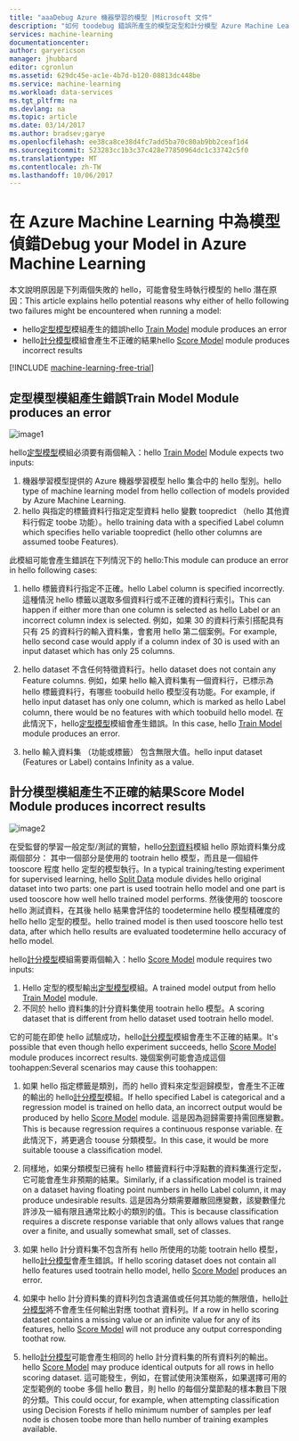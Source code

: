 ```yaml
---
title: "aaaDebug Azure 機器學習的模型 |Microsoft 文件"
description: "如何 toodebug 錯誤所產生的模型定型和計分模型 Azure Machine Learning 中的模組。"
services: machine-learning
documentationcenter: 
author: garyericson
manager: jhubbard
editor: cgronlun
ms.assetid: 629dc45e-ac1e-4b7d-b120-08813dc448be
ms.service: machine-learning
ms.workload: data-services
ms.tgt_pltfrm: na
ms.devlang: na
ms.topic: article
ms.date: 03/14/2017
ms.author: bradsev;garye
ms.openlocfilehash: ee38ca8ce38d4fc7add5ba70c80ab9bb2ceaf1d4
ms.sourcegitcommit: 523283cc1b3c37c428e77850964dc1c33742c5f0
ms.translationtype: MT
ms.contentlocale: zh-TW
ms.lasthandoff: 10/06/2017
---
```

# <a name="debug-your-model-in-azure-machine-learning"></a><span data-ttu-id="4d951-103">在 Azure Machine Learning 中為模型偵錯</span><span class="sxs-lookup"><span data-stu-id="4d951-103">Debug your Model in Azure Machine Learning</span></span>

<span data-ttu-id="4d951-104">本文說明原因是下列兩個失敗的 hello，可能會發生時執行模型的 hello 潛在原因：</span><span class="sxs-lookup"><span data-stu-id="4d951-104">This article explains hello potential reasons why either of hello following two failures might be encountered when running a model:</span></span>

* <span data-ttu-id="4d951-105">hello[定型模型][ train-model]模組產生的錯誤</span><span class="sxs-lookup"><span data-stu-id="4d951-105">hello [Train Model][train-model] module produces an error</span></span> 
* <span data-ttu-id="4d951-106">hello[計分模型][ score-model]模組會產生不正確的結果</span><span class="sxs-lookup"><span data-stu-id="4d951-106">hello [Score Model][score-model] module produces incorrect results</span></span> 

[!INCLUDE [machine-learning-free-trial](../../includes/machine-learning-free-trial.md)]

## <a name="train-model-module-produces-an-error"></a><span data-ttu-id="4d951-107">定型模型模組產生錯誤</span><span class="sxs-lookup"><span data-stu-id="4d951-107">Train Model Module produces an error</span></span>

![image1](./media/machine-learning-debug-models/train_model-1.png)

<span data-ttu-id="4d951-109">hello[定型模型][ train-model]模組必須要有兩個輸入：</span><span class="sxs-lookup"><span data-stu-id="4d951-109">hello [Train Model][train-model] Module expects two inputs:</span></span>

1. <span data-ttu-id="4d951-110">機器學習模型提供的 Azure 機器學習模型 hello 集合中的 hello 型別。</span><span class="sxs-lookup"><span data-stu-id="4d951-110">hello type of machine learning model from hello collection of models provided by Azure Machine Learning.</span></span>
2. <span data-ttu-id="4d951-111">hello 與指定的標籤資料行指定定型資料 hello 變數 toopredict （hello 其他資料行假定 toobe 功能）。</span><span class="sxs-lookup"><span data-stu-id="4d951-111">hello training data with a specified Label column which specifies hello variable toopredict (hello other columns are assumed toobe Features).</span></span>

<span data-ttu-id="4d951-112">此模組可能會產生錯誤在下列情況下的 hello:</span><span class="sxs-lookup"><span data-stu-id="4d951-112">This module can produce an error in hello following cases:</span></span>

1. <span data-ttu-id="4d951-113">hello 標籤資料行指定不正確。</span><span class="sxs-lookup"><span data-stu-id="4d951-113">hello Label column is specified incorrectly.</span></span> <span data-ttu-id="4d951-114">這種情況 hello 標籤以選取多個資料行或不正確的資料行索引。</span><span class="sxs-lookup"><span data-stu-id="4d951-114">This can happen if either more than one column is selected as hello Label or an incorrect column index is selected.</span></span> <span data-ttu-id="4d951-115">例如，如果 30 的資料行索引搭配具有只有 25 的資料行的輸入資料集，會套用 hello 第二個案例。</span><span class="sxs-lookup"><span data-stu-id="4d951-115">For example, hello second case would apply if a column index of 30 is used with an input dataset which has only 25 columns.</span></span>

2. <span data-ttu-id="4d951-116">hello dataset 不含任何特徵資料行。</span><span class="sxs-lookup"><span data-stu-id="4d951-116">hello dataset does not contain any Feature columns.</span></span> <span data-ttu-id="4d951-117">例如，如果 hello 輸入資料集有一個資料行，已標示為 hello 標籤資料行，有哪些 toobuild hello 模型沒有功能。</span><span class="sxs-lookup"><span data-stu-id="4d951-117">For example, if hello input dataset has only one column, which is marked as hello Label column, there would be no features with which toobuild hello model.</span></span> <span data-ttu-id="4d951-118">在此情況下，hello[定型模型][ train-model]模組會產生錯誤。</span><span class="sxs-lookup"><span data-stu-id="4d951-118">In this case, hello [Train Model][train-model] module produces an error.</span></span>

3. <span data-ttu-id="4d951-119">hello 輸入資料集 （功能或標籤） 包含無限大值。</span><span class="sxs-lookup"><span data-stu-id="4d951-119">hello input dataset (Features or Label) contains Infinity as a value.</span></span>

## <a name="score-model-module-produces-incorrect-results"></a><span data-ttu-id="4d951-120">計分模型模組產生不正確的結果</span><span class="sxs-lookup"><span data-stu-id="4d951-120">Score Model Module produces incorrect results</span></span>

![image2](./media/machine-learning-debug-models/train_test-2.png)

<span data-ttu-id="4d951-122">在受監督的學習一般定型/測試的實驗，hello[分割資料][ split]模組 hello 原始資料集分成兩個部分： 其中一個部分是使用的 tootrain hello 模型，而且是一個組件tooscore 程度 hello 定型的模型執行。</span><span class="sxs-lookup"><span data-stu-id="4d951-122">In a typical training/testing experiment for supervised learning, hello [Split Data][split] module divides hello original dataset into two parts: one part is used tootrain hello model and one part is used tooscore how well hello trained model performs.</span></span> <span data-ttu-id="4d951-123">然後使用的 tooscore hello 測試資料，在其後 hello 結果會評估的 toodetermine hello 模型精確度的 hello hello 定型的模型。</span><span class="sxs-lookup"><span data-stu-id="4d951-123">hello trained model is then used tooscore hello test data, after which hello results are evaluated toodetermine hello accuracy of hello model.</span></span>

<span data-ttu-id="4d951-124">hello[計分模型][ score-model]模組需要兩個輸入：</span><span class="sxs-lookup"><span data-stu-id="4d951-124">hello [Score Model][score-model] module requires two inputs:</span></span>

1. <span data-ttu-id="4d951-125">Hello 定型的模型輸出[定型模型][ train-model]模組。</span><span class="sxs-lookup"><span data-stu-id="4d951-125">A trained model output from hello [Train Model][train-model] module.</span></span>
2. <span data-ttu-id="4d951-126">不同於 hello 資料集的計分資料集使用 tootrain hello 模型。</span><span class="sxs-lookup"><span data-stu-id="4d951-126">A scoring dataset that is different from hello dataset used tootrain hello model.</span></span>

<span data-ttu-id="4d951-127">它的可能在即使 hello 試驗成功，hello[計分模型][ score-model]模組會產生不正確的結果。</span><span class="sxs-lookup"><span data-stu-id="4d951-127">It's possible that even though hello experiment succeeds, hello [Score Model][score-model] module produces incorrect results.</span></span> <span data-ttu-id="4d951-128">幾個案例可能會造成這個 toohappen:</span><span class="sxs-lookup"><span data-stu-id="4d951-128">Several scenarios may cause this toohappen:</span></span>

1. <span data-ttu-id="4d951-129">如果 hello 指定標籤是類別，而的 hello 資料來定型迴歸模型，會產生不正確的輸出的 hello[計分模型][ score-model]模組。</span><span class="sxs-lookup"><span data-stu-id="4d951-129">If hello specified Label is categorical and a regression model is trained on hello data, an incorrect output would be produced by hello [Score Model][score-model] module.</span></span> <span data-ttu-id="4d951-130">這是因為迴歸需要持需回應變數。</span><span class="sxs-lookup"><span data-stu-id="4d951-130">This is because regression requires a continuous response variable.</span></span> <span data-ttu-id="4d951-131">在此情況下，將更適合 toouse 分類模型。</span><span class="sxs-lookup"><span data-stu-id="4d951-131">In this case, it would be more suitable toouse a classification model.</span></span> 

2. <span data-ttu-id="4d951-132">同樣地，如果分類模型已擁有 hello 標籤資料行中浮點數的資料集進行定型，它可能會產生非預期的結果。</span><span class="sxs-lookup"><span data-stu-id="4d951-132">Similarly, if a classification model is trained on a dataset having floating point numbers in hello Label column, it may produce undesirable results.</span></span> <span data-ttu-id="4d951-133">這是因為分類需要離散回應變數，該變數僅允許涉及一組有限且通常比較小的類別的值。</span><span class="sxs-lookup"><span data-stu-id="4d951-133">This is because classification requires a discrete response variable that only allows values that range over a finite, and usually somewhat small, set of classes.</span></span>

3. <span data-ttu-id="4d951-134">如果 hello 計分資料集不包含所有 hello 所使用的功能 tootrain hello 模型，hello[計分模型][ score-model]會產生錯誤。</span><span class="sxs-lookup"><span data-stu-id="4d951-134">If hello scoring dataset does not contain all hello features used tootrain hello model, hello [Score Model][score-model] produces an error.</span></span>

4. <span data-ttu-id="4d951-135">如果中 hello 計分資料集的資料列包含遺漏值或任何其功能的無限值，hello[計分模型][ score-model]將不會產生任何輸出對應 toothat 資料列。</span><span class="sxs-lookup"><span data-stu-id="4d951-135">If a row in hello scoring dataset contains a missing value or an infinite value for any of its features, hello [Score Model][score-model] will not produce any output corresponding toothat row.</span></span>

5. <span data-ttu-id="4d951-136">hello[計分模型][ score-model]可能會產生相同的 hello 計分資料集的所有資料列的輸出。</span><span class="sxs-lookup"><span data-stu-id="4d951-136">hello [Score Model][score-model] may produce identical outputs for all rows in hello scoring dataset.</span></span> <span data-ttu-id="4d951-137">這可能發生，例如，在嘗試使用決策樹系，如果選擇可用的定型範例的 toobe 多個 hello 數目，則 hello 的每個分葉節點的樣本數目下限的分類。</span><span class="sxs-lookup"><span data-stu-id="4d951-137">This could occur, for example, when attempting classification using Decision Forests if hello minimum number of samples per leaf node is chosen toobe more than hello number of training examples available.</span></span>

<!-- Module References -->
[score-model]: https://msdn.microsoft.com/library/azure/401b4f92-e724-4d5a-be81-d5b0ff9bdb33/
[split]: https://msdn.microsoft.com/library/azure/70530644-c97a-4ab6-85f7-88bf30a8be5f/
[train-model]: https://msdn.microsoft.com/library/azure/5cc7053e-aa30-450d-96c0-dae4be720977/


